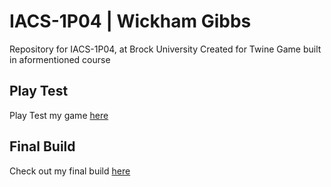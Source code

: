 # IACS-1P04 | Wickham Gibbs
Repository for IACS-1P04, at Brock University
Created for Twine Game built in aformentioned course

## Play Test
Play Test my game [here](https://wickhamgibbs.github.io/IACS-1P04/)

## Final Build

Check out my final build [here](https://wickhamgibbs.github.io/IACS-1P04/)
